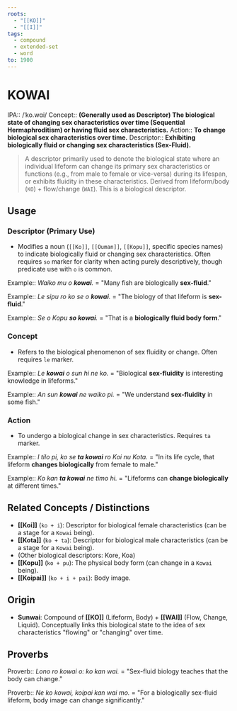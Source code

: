 ```yaml
---
roots:
  - "[[KO]]"
  - "[[I]]"
tags:
  - compound
  - extended-set
  - word
to: 1900
---
```


# KOWAI

IPA::				/ˈko.wɑi/
Concept::		**(Generally used as Descriptor) The biological state of changing sex characteristics over time (Sequential Hermaphroditism) or having fluid sex characteristics.**
Action::		**To change biological sex characteristics over time.**
Descriptor::	**Exhibiting biologically fluid or changing sex characteristics (Sex-Fluid).**

> A descriptor primarily used to denote the biological state where an individual lifeform can change its primary sex characteristics or functions (e.g., from male to female or vice-versa) during its lifespan, or exhibits fluidity in these characteristics. Derived from lifeform/body (`KO`) + flow/change (`WAI`). This is a biological descriptor.

## Usage

### Descriptor (Primary Use)
*   Modifies a noun (`[[Ko]]`, `[[Ouman]]`, `[[Kopu]]`, specific species names) to indicate biologically fluid or changing sex characteristics. Often requires `so` marker for clarity when acting purely descriptively, though predicate use with `o` is common.

Example::   *Waiko mu o **kowai**.* = "Many fish are biologically **sex-fluid**."

Example::   *Le sipu ro ko se o **kowai**.* = "The biology of that lifeform is **sex-fluid**."

Example::   *Se o Kopu **so kowai**.* = "That is a **biologically fluid body form**."

### Concept
*   Refers to the biological phenomenon of sex fluidity or change. Often requires `le` marker.

Example::   *Le **kowai** o sun hi ne ko.* = "Biological **sex-fluidity** is interesting knowledge in lifeforms."

Example::   *An sun **kowai** ne waiko pi.* = "We understand **sex-fluidity** in some fish."

### Action
*   To undergo a biological change in sex characteristics. Requires `ta` marker.

Example::   *I tilo pi, ko se **ta kowai** ro Koi nu Kota.* = "In its life cycle, that lifeform **changes biologically** from female to male."

Example::   *Ko kan **ta kowai** ne timo hi.* = "Lifeforms can **change biologically** at different times."

## Related Concepts / Distinctions
*   **[[Koi]]** (`ko + i`): Descriptor for biological female characteristics (can be a stage for a `Kowai` being).
*   **[[Kota]]** (`ko + ta`): Descriptor for biological male characteristics (can be a stage for a `Kowai` being).
*   (Other biological descriptors: Kore, Koa)
*   **[[Kopu]]** (`ko + pu`): The physical body form (can change in a `Kowai` being).
*   **[[Koipai]]** (`ko + i + pai`): Body image.

## Origin

*   **Sunwai**: Compound of **[[KO]]** (Lifeform, Body) + **[[WAI]]** (Flow, Change, Liquid). Conceptually links this biological state to the idea of sex characteristics "flowing" or "changing" over time.

## Proverbs

Proverb:: *Lono ro kowai o: ko kan wai.* = "Sex-fluid biology teaches that the body can change."

Proverb:: *Ne ko kowai, koipai kan wai mo.* = "For a biologically sex-fluid lifeform, body image can change significantly."
